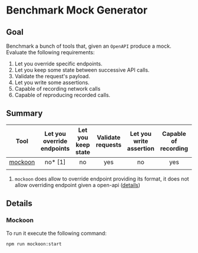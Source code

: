 # Benchmark Mock Generator

## Goal

Benchmark a bunch of tools that, given an `OpenAPI` produce a mock. Evaluate the following requirements:

1. Let you override specific endpoints.
2. Let you keep some state between successive API calls.
3. Validate the request's payload.
4. Let you write some assertions.
5. Capable of recording network calls
6. Capable of reproducing recorded calls.

## Summary

| Tool                                | Let you override endpoints | Let you keep state | Validate requests | Let you write assertion | Capable of recording | Capable of reproducing |
|-------------------------------------|:--------------------------:|:------------------:|:-----------------:|:-----------------------:|:--------------------:|:----------------------:|
| [mockoon](https://mockoon.com/cli/) | no* [1]                    | no                 | yes               | no                      | yes                  | no                     |
|                                     |                            |                    |                   |                         |                      |                        |

1. `mockoon` does allow to override endpoint providing its format, it does not allow overriding endpoint given a open-api ([details](https://mockoon.com/docs/latest/openapi/openapi-specification-compatibility/))

## Details

### Mockoon

To run it execute the following command:

``` sh
npm run mockoon:start
```
